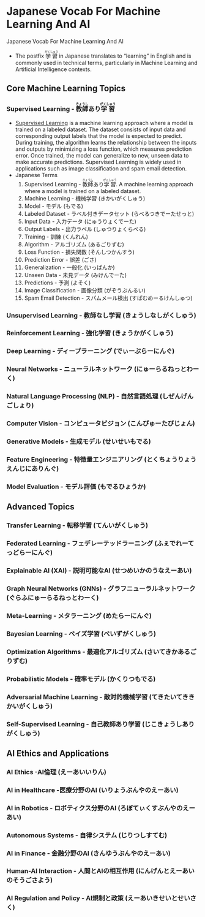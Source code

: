 # Japanese Vocab For Machine Learning And AI
Japanese Vocab For Machine Learning And AI

* The postfix <ruby>学習<rt>がくしゅう</rt></ruby> in Japanese translates to “learning” in English and is commonly used in technical terms, particularly in Machine Learning and Artificial Intelligence contexts. 

## Core Machine Learning Topics
###	Supervised Learning - <ruby>教師<rt>きょうし</rt></ruby>あり<ruby>学習<rt>がくしゅう</rt></ruby>
  * [Supervised Learning](https://en.wikipedia.org/wiki/Supervised_learning) is a machine learning approach where a model is trained on a labeled dataset. The dataset consists of input data and corresponding output labels that the model is expected to predict. During training, the algorithm learns the relationship between the inputs and outputs by minimizing a loss function, which measures prediction error. Once trained, the model can generalize to new, unseen data to make accurate predictions. Supervised Learning is widely used in applications such as image classification and spam email detection.
  * Japanese Terms
	1.	Supervised Learning - <ruby>教師<rt>きょうし</rt></ruby>あり<ruby>学習<rt>がくしゅう</rt></ruby>. A machine learning approach where a model is trained on a labeled dataset. 
	2.	Machine Learning - 機械学習 (きかいがくしゅう)
	3.	Model - モデル (もでる)
	4.	Labeled Dataset - ラベル付きデータセット (らべるつきでーたせっと)
	5.	Input Data - 入力データ (にゅうりょくでーた)
	6.	Output Labels - 出力ラベル (しゅつりょくらべる)
	7.	Training - 訓練 (くんれん)
	8.	Algorithm - アルゴリズム (あるごりずむ)
	9.	Loss Function - 損失関数 (そんしつかんすう)
	10.	Prediction Error - 誤差 (ごさ)
	11.	Generalization - 一般化 (いっぱんか)
	12.	Unseen Data - 未見データ (みけんでーた)
	13.	Predictions - 予測 (よそく)
	14.	Image Classification - 画像分類 (がぞうぶんるい)
	15.	Spam Email Detection - スパムメール検出 (すぱむめーるけんしゅつ)	
###	Unsupervised Learning - 教師なし学習 (きょうしなしがくしゅう)
###	Reinforcement Learning - 強化学習 (きょうかがくしゅう)
###	Deep Learning - ディープラーニング (でぃーぷらーにんぐ)
###	Neural Networks - ニューラルネットワーク (にゅーらるねっとわーく)
###	Natural Language Processing (NLP) - 自然言語処理 (しぜんげんごしょり)
###	Computer Vision -  コンピュータビジョン (こんぴゅーたびじょん)
###	Generative Models - 生成モデル (せいせいもでる)
###	Feature Engineering - 特徴量エンジニアリング (とくちょうりょうえんじにありんぐ)
###	Model Evaluation - モデル評価 (もでるひょうか)

## Advanced Topics
###	Transfer Learning - 転移学習 (てんいがくしゅう)
###	Federated Learning - フェデレーテッドラーニング (ふぇでれーてっどらーにんぐ)
###	Explainable AI (XAI) - 説明可能なAI (せつめいかのうなえーあい)
###	Graph Neural Networks (GNNs) - グラフニューラルネットワーク (ぐらふにゅーらるねっとわーく)
###	Meta-Learning - メタラーニング (めたらーにんぐ)
###	Bayesian Learning -  ベイズ学習 (べいずがくしゅう)
###	Optimization Algorithms - 最適化アルゴリズム (さいてきかあるごりずむ)
###	Probabilistic Models - 確率モデル (かくりつもでる)
###	Adversarial Machine Learning - 敵対的機械学習 (てきたいてききかいがくしゅう)
###	Self-Supervised Learning - 自己教師あり学習 (じこきょうしありがくしゅう)

## AI Ethics and Applications
###	AI Ethics -AI倫理 (えーあいいりん)
###	AI in Healthcare -医療分野のAI (いりょうぶんやのえーあい)
###	AI in Robotics - ロボティクス分野のAI (ろぼてぃくすぶんやのえーあい)
###	Autonomous Systems - 自律システム (じりつしすてむ)
###	AI in Finance - 金融分野のAI (きんゆうぶんやのえーあい)
###	Human-AI Interaction - 人間とAIの相互作用 (にんげんとえーあいのそうごさよう)
###	AI Regulation and Policy - AI規制と政策 (えーあいきせいとせいさく)
